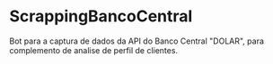 # ScrappingBancoCentral
Bot para a captura de dados da API do Banco Central "DOLAR", para complemento de analise de perfil de clientes.
